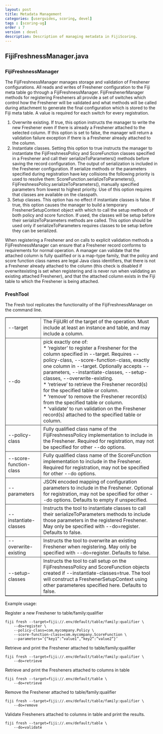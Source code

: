 ```yaml
---
layout: post
title: Metadata Management
categories: [userguides, scoring, devel]
tags : [scoring-ug]
order : 7
version : devel
description: Description of managing metadata in FijiScoring.
---
```


<div id="accordion-container">
  <h2 class="accordion-header"> FijiFreshnessManager.java </h2>
    <div class="accordion-content">
    <script src="http://gist-it.appspot.com/github/fijiproject/fiji-scoring/raw/{{site.scoring_devel_branch}}/src/main/java/org/fiji/scoring/FijiFreshnessManager.java"> </script>
  </div>
</div>

<h3 style="margin-top:0px;padding-top:10px;"> FijiFreshnessManager </h3>
The FijiFreshnessManager manages storage and validation of Freshener configurations. All reads and writes of Freshener configuration to the Fiji meta table go through a FijiFreshnessManager. FijiFreshenerManager methods for registering Fresheners all provide a set of switches which control how the Freshener will be validated and what methods will be called during attachment to generate the final configuration which is stored to the Fiji meta table. A value is required for each switch for every registration.

1. Overwrite existing. If true, this option instructs the manager to write the new Freshener even if there is already a Freshener attached to the selected column. If this option is set to false, the manager will return a validation failure exception if there is a Freshener already attached to the column.
2. Instantiate classes. Setting this option to true instructs the manager to instantiate the FijiFreshnessPolicy and ScoreFunction classes specified in a Freshener and call their serializeToParameters() methods before saving the record configuration. The output of serialization is included in the Freshener configuration. If serialize methods or the parameters specified during registration have key collisions the following priority is used to resolve them: ScoreFunction.serializeToParameters(), FijiFreshnessPolicy.serializeToParameters(), manually specified parameters from lowest to highest priority. Use of this option requires that classes are available on the classpath.
3. Setup classes. This option has no effect if instantiate classes is false. If true, this option causes the manager to build a temporary FreshenerSetupContext object with which to call the setup methods of both policy and score function. If used, the classes will be setup before their serializeToParameters methods are called. This option should be used only if serializeToParameters requires classes to be setup before they can be serialized.

When registering a Freshener and on calls to explicit validation methods a FijiFreshnessManager can ensure that a Freshener record conforms to requirements for normal operation. A manager can validate that the attached column is fully qualified or is a map-type family, that the policy and score function class names are legal Java class identifiers, that there is not a Freshener already attached to the column (this check is disabled if overwritexisting is set when registering and is never run when validating an existing attached Freshener), and that the attached column exists in the Fiji table to which the Freshener is being attached.

<h3 style="margin-top:0px;padding-top:10px;"> FreshTool </h3>
The Fresh tool replicates the functionality of the FijiFreshnessManager on the command line.

<table  border="1">
  <tr><td>--target</td><td>The FijiURI of the target of the operation. Must include at least an instance and table, and may include a column.</td></tr>
  <tr><td>--do</td><td>pick exactly one of:<br>
* ‘register’ to register a Freshener for the column specified in --target. Requires --policy-class, --score-function-class, exactly one column in --target. Optionally accepts --parameters, --instantiate-classes, --setup-classes, --overwrite-existing.<br>
* ‘retrieve’ to retrieve the Freshener record(s) for the specified table or column.<br>
* ‘remove’ to remove the Freshener record(s) from the specified table or column.<br>
* ‘validate’ to run validation on the Freshener record(s) attached to the specified table or column.</td></tr>
  <tr><td>--policy-class</td><td>Fully qualified class name of the FijiFreshnessPolicy implementation to include in the Freshener. Required for registration, may not be specified for other --do options.</td></tr>
  <tr><td>--score-function-class</td><td>Fully qualified class name of the ScoreFunction implementation to include in the Freshener. Required for registration, may not be specified for other --do options.</td></tr>
  <tr><td>--parameters</td><td>JSON encoded mapping of configuration parameters to include in the Freshener. Optional for registration, may not be specified for other --do options. Defaults to empty if unspecified.</td></tr>
  <tr><td>--instantiate-classes</td><td>Instructs the tool to instantiate classes to call their serializeToParameters methods to include those parameters in the registered Freshener. May only be specified with --do=register. Defaults to false.</td></tr>
  <tr><td>--overwrite-existing</td><td>Instructs the tool to overwrite an existing Freshener when registering. May only be specified with --do=register. Defaults to false.</td></tr>
  <tr><td>--setup-classes</td><td>Instructs the tool to call setup on the FijiFreshnessPolicy and ScoreFunction objects created if --instantiate-classes=true. The tool will construct a FreshenerSetupContext using other parameteres specified here. Defaults to false.</td></tr>
</table>

Example usage:

Register a new Freshener to table/family:qualifier

    fiji fresh --target=fiji://.env/default/table/family:qualifier \
        --do=register \
        --policy-class=com.mycompany.Policy \
        --score-function-class=com.mycompany.ScoreFunction \
        --parameters=’{“key1”:”value1”,”key2”:”value2”}’

Retrieve and print the Freshener attached to table/family:qualifier

    fiji fresh --target=fiji://.env/default/table/family:qualifier \
        --do=retrieve

Retrieve and print the Fresheners attached to columns in table

    fiji fresh --target=fiji://.env/default/table \
        --do=retrieve

Remove the Freshener attached to table/family:qualifier

    fiji fresh --target=fiji://.env/default/table/family:qualifier \
        --do=remove

Validate Fresheners attached to columns in table and print the results.

    fiji fresh --target=fiji://.env/default/table \
        --do=validate

